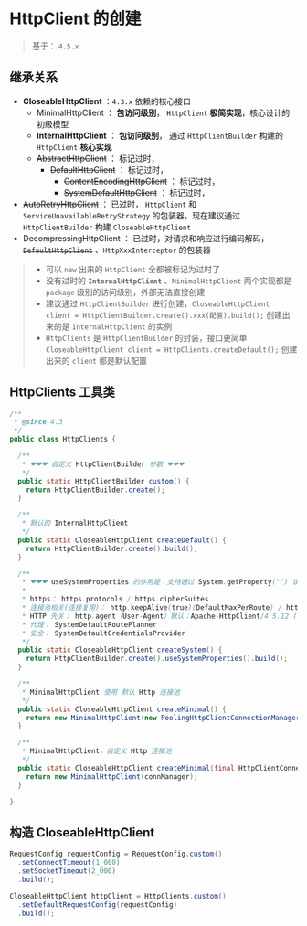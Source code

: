 # HttpClient 的创建

> 基于： `4.5.x`

## 继承关系

- **CloseableHttpClient** ：`4.3.x` 依赖的核心接口
  - MinimalHttpClient ： **包访问级别**， `HttpClient` **极简实现**，核心设计的初级模型
  - **InternalHttpClient** ： **包访问级别**， 通过  `HttpClientBuilder` 构建的 `HttpClient` **核心实现**
  - ~~AbstractHttpClient~~ ： 标记过时，
    - ~~DefaultHttpClient~~ ： 标记过时，
      - ~~ContentEncodingHttpClient~~ ： 标记过时，
      - ~~SystemDefaultHttpClient~~ ： 标记过时，
- ~~AutoRetryHttpClient~~ ： 已过时， `HttpClient` 和 `ServiceUnavailableRetryStrategy` 的包装器，现在建议通过 `HttpClientBuilder` 构建 `CloseableHttpClient`
- ~~DecompressingHttpClient~~ ： 已过时，对请求和响应进行编码解码，~~`DefaultHttpClient`~~ 、`HttpXxxInterceptor` 的包装器



>- 可以 `new` 出来的 `HttpClient`  全都被标记为过时了
>- 没有过时的 **`InternalHttpClient`** 、`MinimalHttpClient` 两个实现都是 `package` 级别的访问级别，外部无法直接创建
>- 建议通过 `HttpClientBuilder` 进行创建，`CloseableHttpClient client = HttpClientBuilder.create().xxx(配置).build();` 创建出来的是 `InternalHttpClient` 的实例
>- `HttpClients` 是  `HttpClientBuilder`  的封装，接口更简单 `CloseableHttpClient client = HttpClients.createDefault();` 创建出来的 `client` 都是默认配置 



## HttpClients 工具类

```java
/**
 * @since 4.3
 */
public class HttpClients {

  /**
   * ❤❤❤ 自定义 HttpClientBuilder 参数 ❤❤❤ 
   */
  public static HttpClientBuilder custom() {
    return HttpClientBuilder.create();
  }

  /**
   * 默认的 InternalHttpClient
   */
  public static CloseableHttpClient createDefault() {
    return HttpClientBuilder.create().build();
  }

  /**
   * ❤❤❤ useSystemProperties 的作用是：支持通过 System.getProperty("") 读取系统参数（ -D ），如：
   * 
   * https： https.protocols / https.cipherSuites
   * 连接池相关(连接复用)： http.keepAlive(true)(DefaultMaxPerRoute) / http.maxConnections(5)(MaxTotal)
   * HTTP 先关： http.agent（User-Agent）默认：Apache-HttpClient/4.5.12 (Java/1.8.0_131)
   * 代理： SystemDefaultRoutePlanner
   * 安全： SystemDefaultCredentialsProvider
   */
  public static CloseableHttpClient createSystem() {
    return HttpClientBuilder.create().useSystemProperties().build();
  }

  /**
   * MinimalHttpClient 使用 默认 Http 连接池
   */
  public static CloseableHttpClient createMinimal() {
    return new MinimalHttpClient(new PoolingHttpClientConnectionManager());
  }

  /**
   * MinimalHttpClient，自定义 Http 连接池
   */
  public static CloseableHttpClient createMinimal(final HttpClientConnectionManager connManager) {
    return new MinimalHttpClient(connManager);
  }

}
```

## 构造 CloseableHttpClient

```java
RequestConfig requestConfig = RequestConfig.custom()
  .setConnectTimeout(1_000)
  .setSocketTimeout(2_000)
  .build();

CloseableHttpClient httpClient = HttpClients.custom()
  .setDefaultRequestConfig(requestConfig)
  .build();
```



